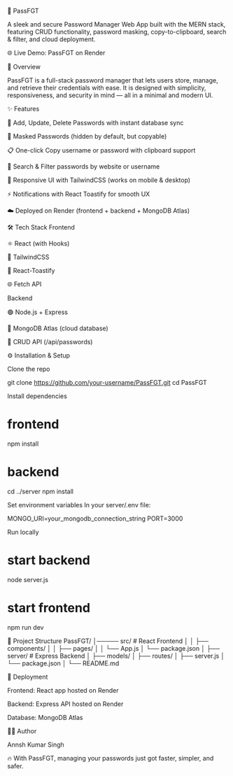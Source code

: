 🔑 PassFGT

A sleek and secure Password Manager Web App built with the MERN stack, featuring CRUD functionality, password masking, copy-to-clipboard, search & filter, and cloud deployment.

🌐 Live Demo: PassFGT on Render

📌 Overview

PassFGT is a full-stack password manager that lets users store, manage, and retrieve their credentials with ease.
It is designed with simplicity, responsiveness, and security in mind — all in a minimal and modern UI.

✨ Features

🔐 Add, Update, Delete Passwords with instant database sync

👀 Masked Passwords (hidden by default, but copyable)

📋 One-click Copy username or password with clipboard support

🔎 Search & Filter passwords by website or username

🎨 Responsive UI with TailwindCSS (works on mobile & desktop)

⚡ Notifications with React Toastify for smooth UX

☁️ Deployed on Render (frontend + backend + MongoDB Atlas)

🛠️ Tech Stack
Frontend

⚛️ React (with Hooks)

🎨 TailwindCSS

🔔 React-Toastify

🌐 Fetch API

Backend

🟢 Node.js + Express

🍃 MongoDB Atlas (cloud database)

🔑 CRUD API (/api/passwords)

⚙️ Installation & Setup

Clone the repo

git clone https://github.com/your-username/PassFGT.git
cd PassFGT


Install dependencies

# frontend
npm install

# backend
cd ../server
npm install


Set environment variables
In your server/.env file:

MONGO_URI=your_mongodb_connection_string
PORT=3000


Run locally

# start backend
node server.js

# start frontend
npm run dev

📂 Project Structure
PassFGT/
│───── src/ # React Frontend
│   │   ├── components/
│   │   ├── pages/
│   │   └── App.js
│   └── package.json
│
├── server/        # Express Backend
│   ├── models/
│   ├── routes/
│   ├── server.js
│   └── package.json
│
└── README.md

🚀 Deployment

Frontend: React app hosted on Render

Backend: Express API hosted on Render

Database: MongoDB Atlas


👨‍💻 Author

Annsh Kumar Singh

🔥 With PassFGT, managing your passwords just got faster, simpler, and safer.
